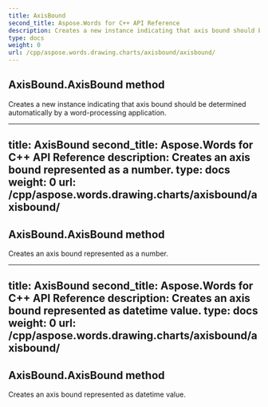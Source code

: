 ```yaml
---
title: AxisBound
second_title: Aspose.Words for C++ API Reference
description: Creates a new instance indicating that axis bound should be determined automatically by a word-processing application. 
type: docs
weight: 0
url: /cpp/aspose.words.drawing.charts/axisbound/axisbound/
---
```

## AxisBound.AxisBound method


Creates a new instance indicating that axis bound should be determined automatically by a word-processing application.

---
title: AxisBound
second_title: Aspose.Words for C++ API Reference
description: Creates an axis bound represented as a number. 
type: docs
weight: 0
url: /cpp/aspose.words.drawing.charts/axisbound/axisbound/
---
## AxisBound.AxisBound method


Creates an axis bound represented as a number.

---
title: AxisBound
second_title: Aspose.Words for C++ API Reference
description: Creates an axis bound represented as datetime value. 
type: docs
weight: 0
url: /cpp/aspose.words.drawing.charts/axisbound/axisbound/
---
## AxisBound.AxisBound method


Creates an axis bound represented as datetime value.

